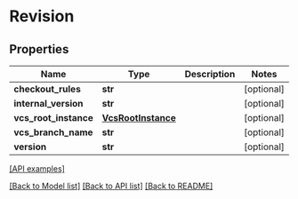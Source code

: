 # Revision

## Properties
Name | Type | Description | Notes
------------ | ------------- | ------------- | -------------
**checkout_rules** | **str** |  | [optional] 
**internal_version** | **str** |  | [optional] 
**vcs_root_instance** | [**VcsRootInstance**](VcsRootInstance.md) |  | [optional] 
**vcs_branch_name** | **str** |  | [optional] 
**version** | **str** |  | [optional] 

[[API examples]](http://devopshq.github.io/teamcity/teamcity_models/Revision.html)

[[Back to Model list]](../README.md#documentation-for-models) [[Back to API list]](../README.md#documentation-for-api-endpoints) [[Back to README]](../README.md)


